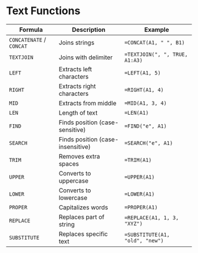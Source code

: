 # Text Functions

| Formula                  | Description                       | Example                         |
| ------------------------ | --------------------------------- | ------------------------------- |
| `CONCATENATE` / `CONCAT` | Joins strings                     | `=CONCAT(A1, " ", B1)`          |
| `TEXTJOIN`               | Joins with delimiter              | `=TEXTJOIN(", ", TRUE, A1:A3)`  |
| `LEFT`                   | Extracts left characters          | `=LEFT(A1, 5)`                  |
| `RIGHT`                  | Extracts right characters         | `=RIGHT(A1, 4)`                 |
| `MID`                    | Extracts from middle              | `=MID(A1, 3, 4)`                |
| `LEN`                    | Length of text                    | `=LEN(A1)`                      |
| `FIND`                   | Finds position (case-sensitive)   | `=FIND("e", A1)`                |
| `SEARCH`                 | Finds position (case-insensitive) | `=SEARCH("e", A1)`              |
| `TRIM`                   | Removes extra spaces              | `=TRIM(A1)`                     |
| `UPPER`                  | Converts to uppercase             | `=UPPER(A1)`                    |
| `LOWER`                  | Converts to lowercase             | `=LOWER(A1)`                    |
| `PROPER`                 | Capitalizes words                 | `=PROPER(A1)`                   |
| `REPLACE`                | Replaces part of string           | `=REPLACE(A1, 1, 3, "XYZ")`     |
| `SUBSTITUTE`             | Replaces specific text            | `=SUBSTITUTE(A1, "old", "new")` |
